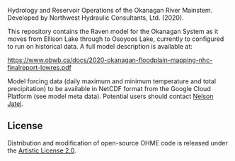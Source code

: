 Hydrology and Reservoir Operations of the Okanagan River Mainstem.  Developed by Northwest Hydraulic Consultants, Ltd. (2020).

This repository contains the Raven model for the Okanagan System as it moves from Ellison Lake through to Osoyoos Lake, currently to configured to run on historical data.  A full model description is available at:

https://www.obwb.ca/docs/2020-okanagan-floodplain-mapping-nhc-finalreport-lowres.pdf

Model forcing data (daily maximum and minimum temperature and total precipitation) to be available in NetCDF format from the Google Cloud Platform (see model meta data). Potential users should contact [Nelson Jatel](mailto:nelson.jatel@obwb.ca).

## License

Distribution and modification of open-source OHME code is released under the [Artistic License 2.0](https://opensource.org/licenses/artistic-license-2.0).  

